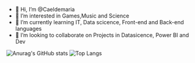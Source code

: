 
- 👋 Hi, I’m @Caeldemaria
- 👀 I’m interested in Games,Music and Science
- 🌱 I’m currently learning IT, Data scicence, Front-end and Back-end languages
- 💞️ I’m looking to collaborate on Projects in Datasicence, Power BI and Dev

 ![Anurag's GitHub stats](https://github-readme-stats.vercel.app/api?username=Caeldemaria&show_icons=true&theme=tokyonight)
![Top Langs](https://github-readme-stats.vercel.app/api/top-langs/?username=Caeldemaria&hide_progress=true&theme=tokyonight)

  

